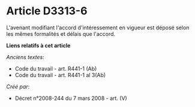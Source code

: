 # Article D3313-6

L'avenant modifiant l'accord d'intéressement en vigueur est déposé selon les mêmes formalités et délais que l'accord.

**Liens relatifs à cet article**

_Anciens textes_:

  - Code du travail - art. R441-1 (Ab)
  - Code du travail - art. R441-1 al 3(Ab)

_Créé par_:

  - Décret n°2008-244 du 7 mars 2008 - art. (V)
